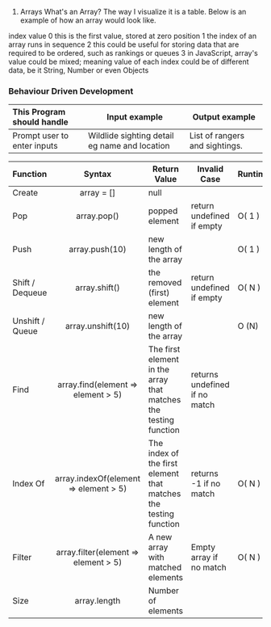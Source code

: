 1. Arrays
What's an Array? The way I visualize it is a table. Below is an example of how an array would look like.

index	value
0	this is the first value, stored at zero position
1	the index of an array runs in sequence
2	this could be useful for storing data that are required to be ordered, such as rankings or queues
3	in JavaScript, array's value could be mixed; meaning value of each index could be of different data, be it String, Number or even Objects


### Behaviour Driven Development
| This Program should handle                       | Input example | Output example                                   |
|:-----------------------------------------------|---------------|--------------------------------------------------|
Prompt user to enter inputs| Wildlide sighting detail eg name and location  |List of rangers and sightings.


 **Function** | **Syntax** | **Return Value** | **Invalid Case** | **Runtime**
----------|:----------:|-----------|----------- | ----------- |
Create |	array = [] |	null		
Pop	|array.pop()	|popped element|	return undefined if empty|	O( 1 )
Push|	array.push(10)|	new length of the array	|	|O( 1 )
Shift / Dequeue|	array.shift()	|the removed (first) element|	return undefined if empty |O( N )
Unshift / Queue|	array.unshift(10) |	new length of the array	|	|O (N)
Find|	array.find(element => element > 5)|	The first element in the array that matches the testing function|	returns undefined if no match|    |	O( N )
Index Of|	array.indexOf(element => element > 5)|	The index of the first element that matches the testing function|	returns -1 if no match|	O( N )
Filter|	array.filter(element => element > 5)	|A new array with matched elements|	Empty array if no match|	O( N )
Size|	array.length|	Number of elements	

